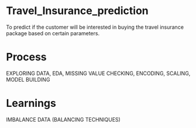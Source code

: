 # Travel_Insurance_prediction
To predict if the customer will be interested in buying the travel insurance package based on certain parameters.

# Process
EXPLORING DATA, EDA, MISSING VALUE CHECKING, ENCODING, SCALING, MODEL BUILDING

# Learnings
IMBALANCE DATA (BALANCING TECHNIQUES)
